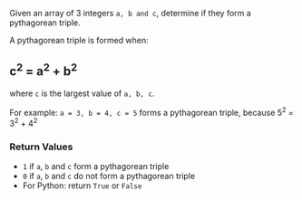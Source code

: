 Given an array of 3 integers ```a, b and c```, determine if they form a pythagorean triple.

A pythagorean triple is formed when:
## c<sup>2</sup> = a<sup>2</sup> + b<sup>2</sup>

where `c` is the largest value of `a, b, c`.


For example: ```a = 3, b = 4, c = 5```
forms a pythagorean triple, because 
5<sup>2</sup> = 3<sup>2</sup> + 4<sup>2</sup>


### Return Values

* `1` if `a`, `b` and `c` form a pythagorean triple
* `0` if `a`, `b` and `c` do not form a pythagorean triple
* For Python: return `True` or `False`